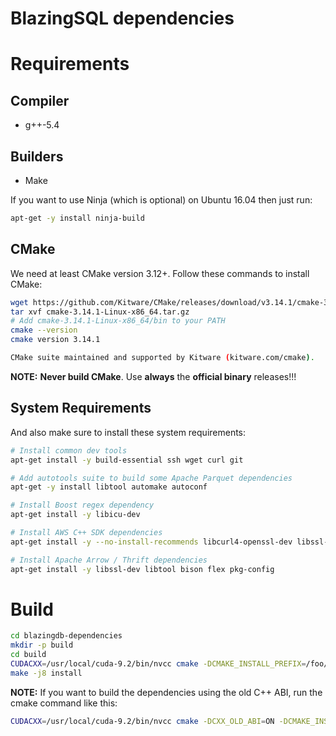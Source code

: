 # BlazingSQL dependencies

# Requirements

## Compiler

- g++-5.4

## Builders

- Make

If you want to use Ninja (which is optional) on Ubuntu 16.04 then just run:

```bash
apt-get -y install ninja-build
```

## CMake

We need at least CMake version 3.12+. Follow these commands to install CMake:

```bash
wget https://github.com/Kitware/CMake/releases/download/v3.14.1/cmake-3.14.1-Linux-x86_64.tar.gz
tar xvf cmake-3.14.1-Linux-x86_64.tar.gz 
# Add cmake-3.14.1-Linux-x86_64/bin to your PATH
cmake --version
cmake version 3.14.1

CMake suite maintained and supported by Kitware (kitware.com/cmake).
```

**NOTE:**
**Never build CMake**. Use **always** the **official binary** releases!!!

## System Requirements

And also make sure to install these system requirements:
```bash
# Install common dev tools
apt-get install -y build-essential ssh wget curl git

# Add autotools suite to build some Apache Parquet dependencies
apt-get -y install libtool automake autoconf

# Install Boost regex dependency
apt-get install -y libicu-dev

# Install AWS C++ SDK dependencies
apt-get install -y --no-install-recommends libcurl4-openssl-dev libssl-dev uuid-dev zlib1g-dev

# Install Apache Arrow / Thrift dependencies
apt-get install -y libssl-dev libtool bison flex pkg-config
```

# Build

```bash
cd blazingdb-dependencies
mkdir -p build
cd build
CUDACXX=/usr/local/cuda-9.2/bin/nvcc cmake -DCMAKE_INSTALL_PREFIX=/foo/blazingsql/dependencies/ ..
make -j8 install
```

**NOTE:**
If you want to build the dependencies using the old C++ ABI, run the cmake command like this:

```bash
CUDACXX=/usr/local/cuda-9.2/bin/nvcc cmake -DCXX_OLD_ABI=ON -DCMAKE_INSTALL_PREFIX=/foo/blazingsql/dependencies/ ..
```
